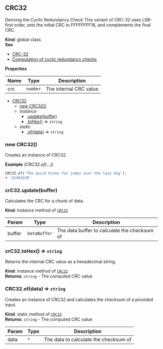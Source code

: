 <a name="CRC32"></a>

## CRC32
Deriving the Cyclic Redundancy Check
This variant of CRC-32 uses LSB-first order, sets the initial CRC to FFFFFFFF16, and complements the final CRC.

**Kind**: global class  
**See**

- [CRC-32](https://rosettacode.org/wiki/CRC-32)
- [Computation of cyclic redundancy checks](https://en.wikipedia.org/wiki/Computation_of_cyclic_redundancy_checks)

**Properties**

| Name | Type | Description |
| --- | --- | --- |
| crc | <code>number</code> | The internal CRC value |


* [CRC32](#CRC32)
    * [new CRC32()](#new_CRC32_new)
    * _instance_
        * [.update(buffer)](#CRC32+update)
        * [.toHex()](#CRC32+toHex) ⇒ <code>string</code>
    * _static_
        * [.of(data)](#CRC32.of) ⇒ <code>string</code>

<a name="new_CRC32_new"></a>

### new CRC32()
Creates an instance of CRC32.

**Example** *(CRC32.of(...))*  
```js
CRC32.of('The quick brown fox jumps over the lazy dog');
➜ '414FA339'
```
<a name="CRC32+update"></a>

### crC32.update(buffer)
Calculates the CRC for a chunk of data.

**Kind**: instance method of [<code>CRC32</code>](#CRC32)  

| Param | Type | Description |
| --- | --- | --- |
| buffer | <code>DataBuffer</code> | The data buffer to calculate the checksum of |

<a name="CRC32+toHex"></a>

### crC32.toHex() ⇒ <code>string</code>
Returns the internal CRC value as a hexadecimal string.

**Kind**: instance method of [<code>CRC32</code>](#CRC32)  
**Returns**: <code>string</code> - The computed CRC value  
<a name="CRC32.of"></a>

### CRC32.of(data) ⇒ <code>string</code>
Creates an instance of CRC32 and calculates the checksum of a provided input.

**Kind**: static method of [<code>CRC32</code>](#CRC32)  
**Returns**: <code>string</code> - The computed CRC value  

| Param | Type | Description |
| --- | --- | --- |
| data | <code>\*</code> | The data to calculate the checksum of |

